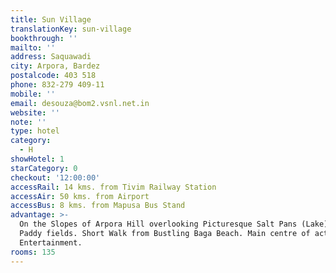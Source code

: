 ```yaml
---
title: Sun Village
translationKey: sun-village
bookthrough: ''
mailto: ''
address: Saquawadi
city: Arpora, Bardez
postalcode: 403 518
phone: 832-279 409-11
mobile: ''
email: desouza@bom2.vsnl.net.in
website: ''
note: ''
type: hotel
category:
  - H
showHotel: 1
starCategory: 0
checkout: '12:00:00'
accessRail: 14 kms. from Tivim Railway Station
accessAir: 50 kms. from Airport
accessBus: 8 kms. from Mapusa Bus Stand
advantage: >-
  On the Slopes of Arpora Hill overlooking Picturesque Salt Pans (Lake) & Green
  Paddy fields. Short Walk from Bustling Baga Beach. Main centre of activity for
  Entertainment.
rooms: 135
---
```

